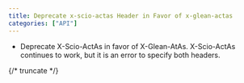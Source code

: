 ```yaml
---
title: Deprecate x-scio-actas Header in Favor of x-glean-actas
categories: ["API"]
---
```


- Deprecate X-Scio-ActAs in favor of X-Glean-AtAs. X-Scio-ActAs continues to
  work, but it is an error to specify both headers.

{/* truncate */}
